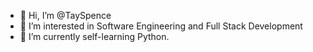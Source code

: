 - 👋 Hi, I’m @TaySpence
- 👀 I’m interested in Software Engineering and Full Stack Development
- 🌱 I’m currently self-learning Python.
<!---
TaySpence/TaySpence is a ✨ special ✨ repository because its `README.md` (this file) appears on your GitHub profile.
You can click the Preview link to take a look at your changes.
--->
